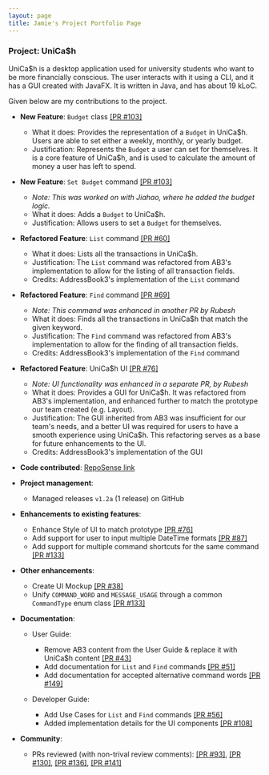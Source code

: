 ```yaml
---
layout: page
title: Jamie's Project Portfolio Page
---
```


### Project: UniCa$h

UniCa$h is a desktop application used for university students who want to be more financially conscious.
The user interacts with it using a CLI, and it has a GUI created with JavaFX. 
It is written in Java, and has about 19 kLoC.

Given below are my contributions to the project.

* **New Feature**: `Budget` class [[PR #103]](https://github.com/AY2324S1-CS2103-T16-3/tp/pull/103)
    * What it does: Provides the representation of a `Budget` in UniCa$h. Users are able to set either a weekly, monthly, or yearly budget.
    * Justification: Represents the `Budget` a user can set for themselves. It is a core feature of UniCa$h, and is used to calculate the amount of money a user has left to spend.
* **New Feature**: `Set Budget` command [[PR #103]](https://github.com/AY2324S1-CS2103-T16-3/tp/pull/103)
    * _Note: This was worked on with Jiahao, where he added the budget logic._
    * What it does: Adds a `Budget` to UniCa$h.
    * Justification: Allows users to set a `Budget` for themselves.
* **Refactored Feature**: `List` command [[PR #60]](https://github.com/AY2324S1-CS2103-T16-3/tp/pull/60)
    * What it does: Lists all the transactions in UniCa$h.
    * Justification: The `List` command was refactored from AB3's implementation to allow for the listing of all transaction fields.
    * Credits: AddressBook3's implementation of the `List` command
* **Refactored Feature**: `Find` command [[PR #69]](https://github.com/AY2324S1-CS2103-T16-3/tp/pull/69)
    * _Note: This command was enhanced in another PR by Rubesh_
    * What it does: Finds all the transactions in UniCa$h that match the given keyword.
    * Justification: The `Find` command was refactored from AB3's implementation to allow for the finding of all transaction fields.
    * Credits: AddressBook3's implementation of the `Find` command
* **Refactored Feature**: UniCa$h UI [[PR #76]](https://github.com/AY2324S1-CS2103-T16-3/tp/pull/76)
    * _Note: UI functionality was enhanced in a separate PR, by Rubesh_
    * What it does: Provides a GUI for UniCa$h. It was refactored from AB3's implementation, and enhanced further to match the prototype our team created (e.g. Layout).
    * Justification: The GUI inherited from AB3 was insufficient for our team's needs, and a better UI was required for users to have a smooth experience using UniCa$h. This refactoring serves as a base for future enhancements to the UI.
    * Credits: AddressBook3's implementation of the GUI

* **Code contributed**: [RepoSense link](https://nus-cs2103-ay2324s1.github.io/tp-dashboard/?search=T16&sort=groupTitle&sortWithin=title&timeframe=commit&mergegroup=&groupSelect=groupByRepos&breakdown=true&checkedFileTypes=docs~functional-code~test-code&since=2023-09-22&tabOpen=true&tabType=authorship&tabAuthor=jamz903&tabRepo=AY2324S1-CS2103-T16-3%2Ftp%5Bmaster%5D&authorshipIsMergeGroup=false&authorshipFileTypes=docs~functional-code~test-code&authorshipIsBinaryFileTypeChecked=false&authorshipIsIgnoredFilesChecked=false)


* **Project management**:
    * Managed releases `v1.2a` (1 release) on GitHub


* **Enhancements to existing features**:
    * Enhance Style of UI to match prototype [[PR #76]](https://github.com/AY2324S1-CS2103-T16-3/tp/pull/76)
    * Add support for user to input multiple DateTime formats [[PR #87]](https://github.com/AY2324S1-CS2103-T16-3/tp/pull/87)
    * Add support for multiple command shortcuts for the same command [[PR #133]](https://github.com/AY2324S1-CS2103-T16-3/tp/pull/133)


* **Other enhancements**:
    * Create UI Mockup [[PR #38]](https://github.com/AY2324S1-CS2103-T16-3/tp/pull/38)
    * Unify `COMMAND_WORD` and `MESSAGE_USAGE` through a common `CommandType` enum class [[PR #133]](https://github.com/AY2324S1-CS2103-T16-3/tp/pull/133)


* **Documentation**:
    * User Guide:
        * Remove AB3 content from the User Guide & replace it with UniCa$h content [[PR #43]](https://github.com/AY2324S1-CS2103-T16-3/tp/pull/43/files)
        * Add documentation for `List` and `Find` commands [[PR #51]](https://github.com/AY2324S1-CS2103-T16-3/tp/pull/51/files)
        * Add documentation for accepted alternative command words [[PR #149]](https://github.com/AY2324S1-CS2103-T16-3/tp/pull/149)
    
    * Developer Guide:
      * Add Use Cases for `List` and `Find` commands [[PR #56]](https://github.com/AY2324S1-CS2103-T16-3/tp/pull/56)
      * Added implementation details for the UI components [[PR #108]](https://github.com/AY2324S1-CS2103-T16-3/tp/pull/108)

* **Community**:
    * PRs reviewed (with non-trival review comments): [[PR #93]](https://github.com/AY2324S1-CS2103-T16-3/tp/pull/93), [[PR #130]](https://github.com/AY2324S1-CS2103-T16-3/tp/pull/130), [[PR #136]](https://github.com/AY2324S1-CS2103-T16-3/tp/pull/136), [[PR #141]](https://github.com/AY2324S1-CS2103-T16-3/tp/pull/141)
